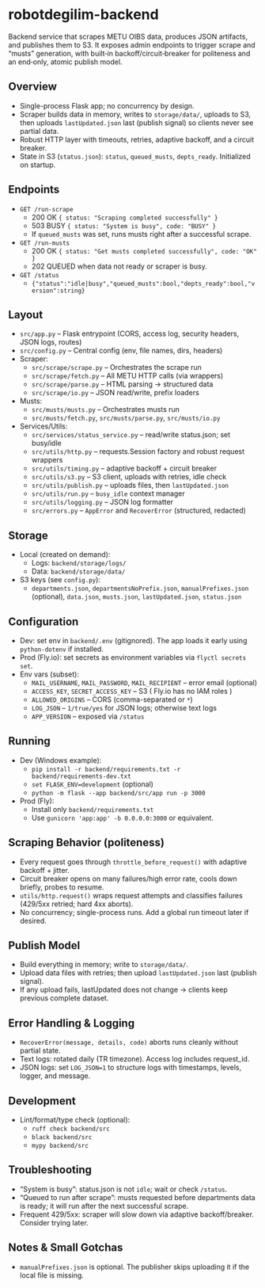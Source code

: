 # robotdegilim-backend

Backend service that scrapes METU OIBS data, produces JSON artifacts, and publishes them to S3. It exposes admin endpoints to trigger scrape and “musts” generation, with built‑in backoff/circuit‑breaker for politeness and an end‑only, atomic publish model.

## Overview
- Single-process Flask app; no concurrency by design.
- Scraper builds data in memory, writes to `storage/data/`, uploads to S3, then uploads `lastUpdated.json` last (publish signal) so clients never see partial data.
- Robust HTTP layer with timeouts, retries, adaptive backoff, and a circuit breaker.
- State in S3 (`status.json`): `status`, `queued_musts`, `depts_ready`. Initialized on startup.

## Endpoints
- `GET /run-scrape`
  - 200 OK `{ status: "Scraping completed successfully" }`
  - 503 BUSY `{ status: "System is busy", code: "BUSY" }`
  - If `queued_musts` was set, runs musts right after a successful scrape.
- `GET /run-musts`
  - 200 OK `{ status: "Get musts completed successfully", code: "OK" }`
  - 202 QUEUED when data not ready or scraper is busy.
- `GET /status`
  - `{"status":"idle|busy","queued_musts":bool,"depts_ready":bool,"version":string}`

## Layout
- `src/app.py` – Flask entrypoint (CORS, access log, security headers, JSON logs, routes)
- `src/config.py` – Central config (env, file names, dirs, headers)
- Scraper:
  - `src/scrape/scrape.py` – Orchestrates the scrape run
  - `src/scrape/fetch.py` – All METU HTTP calls (via wrappers)
  - `src/scrape/parse.py` – HTML parsing → structured data
  - `src/scrape/io.py` – JSON read/write, prefix loaders
- Musts:
  - `src/musts/musts.py` – Orchestrates musts run
  - `src/musts/fetch.py`, `src/musts/parse.py`, `src/musts/io.py`
- Services/Utils:
  - `src/services/status_service.py` – read/write status.json; set busy/idle
  - `src/utils/http.py` – requests.Session factory and robust request wrappers
  - `src/utils/timing.py` – adaptive backoff + circuit breaker
  - `src/utils/s3.py` – S3 client, uploads with retries, idle check
  - `src/utils/publish.py` – uploads files, then `lastUpdated.json`
  - `src/utils/run.py` – `busy_idle` context manager
  - `src/utils/logging.py` – JSON log formatter
  - `src/errors.py` – `AppError` and `RecoverError` (structured, redacted)

## Storage
- Local (created on demand):
  - Logs: `backend/storage/logs/`
  - Data: `backend/storage/data/`
- S3 keys (see `config.py`):
  - `departments.json`, `departmentsNoPrefix.json`, `manualPrefixes.json` (optional), `data.json`, `musts.json`, `lastUpdated.json`, `status.json`

## Configuration
- Dev: set env in `backend/.env` (gitignored). The app loads it early using `python-dotenv` if installed.
- Prod (Fly.io): set secrets as environment variables via `flyctl secrets set`.
- Env vars (subset):
  - `MAIL_USERNAME`, `MAIL_PASSWORD`, `MAIL_RECIPIENT` – error email (optional)
  - `ACCESS_KEY`, `SECRET_ACCESS_KEY` – S3 ( Fly.io has no IAM roles )
  - `ALLOWED_ORIGINS` – CORS (comma-separated or `*`)
  - `LOG_JSON` – `1/true/yes` for JSON logs; otherwise text logs
  - `APP_VERSION` – exposed via `/status`

## Running
- Dev (Windows example):
  - `pip install -r backend/requirements.txt -r backend/requirements-dev.txt`
  - `set FLASK_ENV=development` (optional)
  - `python -m flask --app backend/src/app run -p 3000`
- Prod (Fly):
  - Install only `backend/requirements.txt`
  - Use `gunicorn 'app:app' -b 0.0.0.0:3000` or equivalent.

## Scraping Behavior (politeness)
- Every request goes through `throttle_before_request()` with adaptive backoff + jitter.
- Circuit breaker opens on many failures/high error rate, cools down briefly, probes to resume.
- `utils/http.request()` wraps request attempts and classifies failures (429/5xx retried; hard 4xx aborts).
- No concurrency; single-process runs. Add a global run timeout later if desired.

## Publish Model
- Build everything in memory; write to `storage/data/`.
- Upload data files with retries; then upload `lastUpdated.json` last (publish signal).
- If any upload fails, lastUpdated does not change → clients keep previous complete dataset.

## Error Handling & Logging
- `RecoverError(message, details, code)` aborts runs cleanly without partial state.
- Text logs: rotated daily (TR timezone). Access log includes request_id.
- JSON logs: set `LOG_JSON=1` to structure logs with timestamps, levels, logger, and message.

## Development
- Lint/format/type check (optional):
  - `ruff check backend/src`
  - `black backend/src`
  - `mypy backend/src`

## Troubleshooting
- “System is busy”: status.json is not `idle`; wait or check `/status`.
- “Queued to run after scrape”: musts requested before departments data is ready; it will run after the next successful scrape.
- Frequent 429/5xx: scraper will slow down via adaptive backoff/breaker. Consider trying later.

## Notes & Small Gotchas
- `manualPrefixes.json` is optional. The publisher skips uploading it if the local file is missing.
